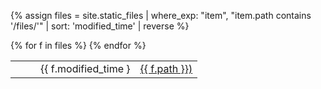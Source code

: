 {% assign files = site.static_files | where_exp: "item", "item.path contains '/files/'" | sort: 'modified_time' | reverse %}
<table>
{% for f in files %}
  <tr>
    <td><dd>{{ f.modified_time }</dd></td>
    <td><a href="{{ f.path }}">{{ f.path }})</a></td>
  </tr>
{% endfor %}
</table>
